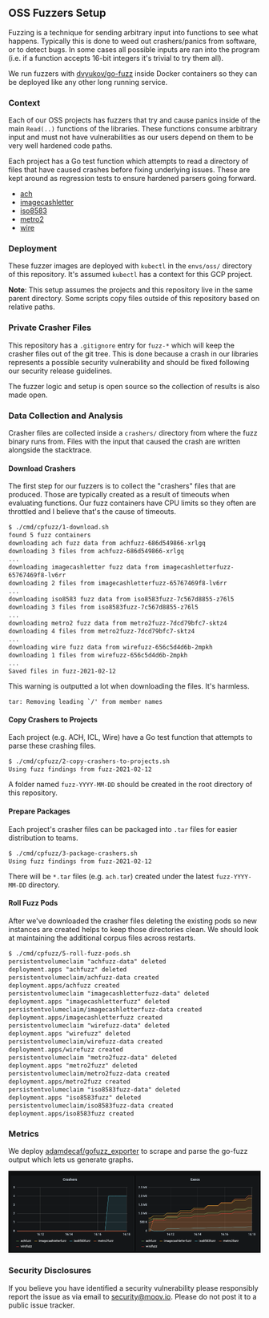 ## OSS Fuzzers Setup

Fuzzing is a technique for sending arbitrary input into functions to see what happens. Typically this is done to weed out crashers/panics from software, or to detect bugs. In some cases all possible inputs are ran into the program (i.e. if a function accepts 16-bit integers it's trivial to try them all).

We run fuzzers with [dvyukov/go-fuzz](https://github.com/dvyukov/go-fuzz) inside Docker containers so they can be deployed like any other long running service.

### Context

Each of our OSS projects has fuzzers that try and cause panics inside of the main `Read(..)` functions of the libraries. These functions consume arbitrary input and must not have vulnerabilities as our users depend on them to be very well hardened code paths.

Each project has a Go test function which attempts to read a directory of files that have caused crashes before fixing underlying issues. These are kept around as regression tests to ensure hardened parsers going forward.

- [ach](https://github.com/moov-io/ach/tree/master/test/fuzz-reader)
- [imagecashletter](https://github.com/moov-io/imagecashletter/tree/master/test/fuzz-reader)
- [iso8583](https://github.com/moov-io/iso8583/tree/master/test/fuzz-reader)
- [metro2](https://github.com/moov-io/metro2/tree/master/test/fuzz-reader)
- [wire](https://github.com/moov-io/wire/tree/master/test/fuzz-reader)

### Deployment

These fuzzer images are deployed with `kubectl` in the `envs/oss/` directory of this repository. It's assumed `kubectl` has a context for this GCP project.

**Note**: This setup assumes the projects and this repository live in the same parent directory. Some scripts copy files outside of this repository based on relative paths.

### Private Crasher Files

This repository has a `.gitignore` entry for `fuzz-*` which will keep the crasher files out of the git tree. This is done because a crash in our libraries represents a possible security vulnerability and should be fixed following our security release guidelines.

The fuzzer logic and setup is open source so the collection of results is also made open.

### Data Collection and Analysis

Crasher files are collected inside a `crashers/` directory from where the fuzz binary runs from. Files with the input that caused the crash are written alongside the stacktrace.

#### Download Crashers

The first step for our fuzzers is to collect the "crashers" files that are produced. Those are typically created as a result of timeouts when evaluating functions. Our fuzz containers have CPU limits so they often are throttled and I believe that's the cause of timeouts.

```
$ ./cmd/cpfuzz/1-download.sh
found 5 fuzz containers
downloading ach fuzz data from achfuzz-686d549866-xrlgq
downloading 3 files from achfuzz-686d549866-xrlgq
...
downloading imagecashletter fuzz data from imagecashletterfuzz-65767469f8-lv6rr
downloading 2 files from imagecashletterfuzz-65767469f8-lv6rr
...
downloading iso8583 fuzz data from iso8583fuzz-7c567d8855-z76l5
downloading 3 files from iso8583fuzz-7c567d8855-z76l5
...
downloading metro2 fuzz data from metro2fuzz-7dcd79bfc7-sktz4
downloading 4 files from metro2fuzz-7dcd79bfc7-sktz4
...
downloading wire fuzz data from wirefuzz-656c5d4d6b-2mpkh
downloading 1 files from wirefuzz-656c5d4d6b-2mpkh
...
Saved files in fuzz-2021-02-12
```

This warning is outputted a lot when downloading the files. It's harmless.
```
tar: Removing leading `/' from member names
```

#### Copy Crashers to Projects

Each project (e.g. ACH, ICL, Wire) have a Go test function that attempts to parse these crashing files.

```
$ ./cmd/cpfuzz/2-copy-crashers-to-projects.sh
Using fuzz findings from fuzz-2021-02-12
```

A folder named `fuzz-YYYY-MM-DD` should be created in the root directory of this repository.

#### Prepare Packages

Each project's crasher files can be packaged into `.tar` files for easier distribution to teams.

```
$ ./cmd/cpfuzz/3-package-crashers.sh
Using fuzz findings from fuzz-2021-02-12
```

There will be `*.tar` files (e.g. `ach.tar`) created under the latest `fuzz-YYYY-MM-DD` directory.

#### Roll Fuzz Pods

After we've downloaded the crasher files deleting the existing pods so new instances are created helps to keep those directories clean. We should look at maintaining the additional corpus files across restarts.

```
$ ./cmd/cpfuzz/5-roll-fuzz-pods.sh
persistentvolumeclaim "achfuzz-data" deleted
deployment.apps "achfuzz" deleted
persistentvolumeclaim/achfuzz-data created
deployment.apps/achfuzz created
persistentvolumeclaim "imagecashletterfuzz-data" deleted
deployment.apps "imagecashletterfuzz" deleted
persistentvolumeclaim/imagecashletterfuzz-data created
deployment.apps/imagecashletterfuzz created
persistentvolumeclaim "wirefuzz-data" deleted
deployment.apps "wirefuzz" deleted
persistentvolumeclaim/wirefuzz-data created
deployment.apps/wirefuzz created
persistentvolumeclaim "metro2fuzz-data" deleted
deployment.apps "metro2fuzz" deleted
persistentvolumeclaim/metro2fuzz-data created
deployment.apps/metro2fuzz created
persistentvolumeclaim "iso8583fuzz-data" deleted
deployment.apps "iso8583fuzz" deleted
persistentvolumeclaim/iso8583fuzz-data created
deployment.apps/iso8583fuzz created
```

### Metrics

We deploy [adamdecaf/gofuzz_exporter](https://github.com/adamdecaf/gofuzz_exporter) to scrape and parse the go-fuzz output which lets us generate graphs.

![](../../docs/images/fuzz-stats.png)

### Security Disclosures

If you believe you have identified a security vulnerability please responsibly report the issue as via email to security@moov.io. Please do not post it to a public issue tracker.
